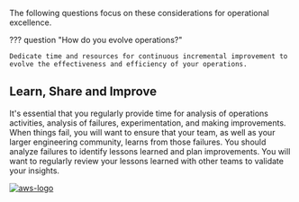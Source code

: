 The following questions focus on these considerations for operational excellence.

??? question "How do you evolve operations?"

    Dedicate time and resources for continuous incremental improvement to evolve the effectiveness and efficiency of your operations.

## Learn, Share and Improve
It's essential that you regularly provide time for analysis of operations activities, analysis of failures, experimentation, and making improvements. When things fail, you will want to ensure that your team, as well as your larger engineering community, learns from those failures. You should analyze failures to identify lessons learned and plan improvements. You will want to regularly review your lessons learned with other teams to validate your insights.

<a href="https://docs.aws.amazon.com/wellarchitected/latest/operational-excellence-pillar/evolve.html">![aws-logo](https://img.shields.io/badge/Amazon_AWS-FF9900?style=for-the-badge&logo=amazonaws&logoColor=white)</a>